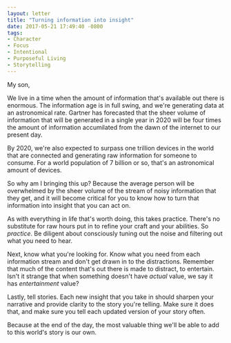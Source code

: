 ```yaml
---
layout: letter
title: "Turning information into insight"
date: 2017-05-21 17:49:40 -0800
tags:
- Character
- Focus
- Intentional
- Purposeful Living
- Storytelling
---
```

My son,

We live in a time when the amount of information that's available out there is enormous. The information age is in full swing, and we're generating data at an astronomical rate. Gartner has forecasted that the sheer volume of information that will be generated in a single year in 2020 will be four times the amount of information accumilated from the dawn of the internet to our present day. 

By 2020, we're also expected to surpass one trillion devices in the world that are connected and generating raw information for someone to consume. For a world population of 7 billion or so, that's an astronomical amount of devices.

So why am I bringing this up? Because the average person will be overwhelmed by the sheer volume of the stream of noisy information that they get, and it will become critical for you to know how to turn that information into insight that you can act on.

As with everything in life that's worth doing, this takes practice. There's no substitute for raw hours put in to refine your craft and your abilities. So *practice*. Be diligent about consciously tuning out the noise and filtering out what you need to hear.

Next, know what you're looking for. Know what you need from each information stream and don't get drawn in to the distractions. Remember that much of the content that's out there is made to distract, to entertain. Isn't it strange that when something doesn't have *actual* value, we say it has *entertainment* value? 

Lastly, tell stories. Each new insight that you take in should sharpen your narrative and provide clarity to the story you're telling. Make sure it does that, and make sure you tell each updated version of your story often. 

Because at the end of the day, the most valuable thing we'll be able to add to this world's story is our own.